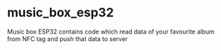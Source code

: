 # music_box_esp32
Music box ESP32 contains code which read data of your favourite album from NFC tag and push that data to server

